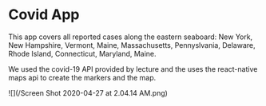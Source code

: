 # Covid App

This app covers all reported cases along the eastern seaboard: New York, New Hampshire, Vermont, Maine, Massachusetts, Pennyslvania, Delaware, Rhode Island, Connecticut, Maryland, Maine.

We used the covid-19 API provided by lecture and the uses the react-native maps api to create the markers and the map. 

![](/Screen Shot 2020-04-27 at 2.04.14 AM.png)


